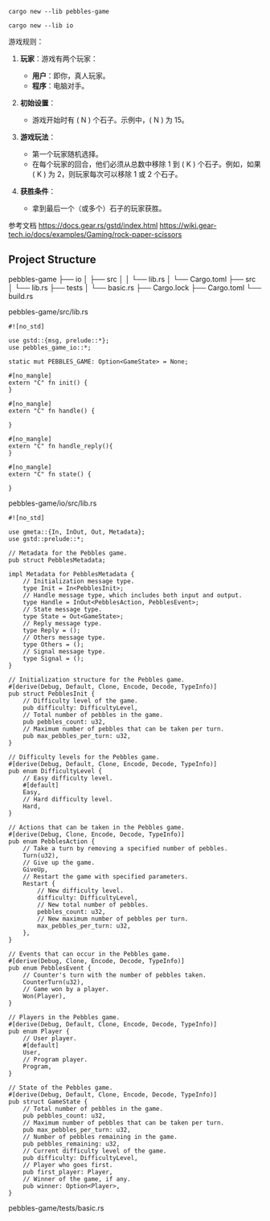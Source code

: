 ```shell
cargo new --lib pebbles-game 

cargo new --lib io
```

游戏规则：

1. **玩家**：游戏有两个玩家：
    - **用户**：即你，真人玩家。
    - **程序**：电脑对手。

2. **初始设置**：
    - 游戏开始时有 \( N \) 个石子。示例中，\( N \) 为 15。

3. **游戏玩法**：
    - 第一个玩家随机选择。
    - 在每个玩家的回合，他们必须从总数中移除 1 到 \( K \) 个石子。例如，如果 \( K \) 为 2，则玩家每次可以移除 1 或 2 个石子。

4. **获胜条件**：
    - 拿到最后一个（或多个）石子的玩家获胜。

参考文档
https://docs.gear.rs/gstd/index.html
https://wiki.gear-tech.io/docs/examples/Gaming/rock-paper-scissors

## Project Structure

pebbles-game
    ├── io
    │   ├── src
    │   │   └── lib.rs
    │   └── Cargo.toml
    ├── src
    │   └── lib.rs
    ├── tests
    │   └── basic.rs
    ├── Cargo.lock
    ├── Cargo.toml
    └── build.rs

pebbles-game/src/lib.rs
```
#![no_std]

use gstd::{msg, prelude::*};
use pebbles_game_io::*;

static mut PEBBLES_GAME: Option<GameState> = None;

#[no_mangle]
extern "C" fn init() {
}

#[no_mangle]
extern "C" fn handle() {

}

#[no_mangle]
extern "C" fn handle_reply(){
}

#[no_mangle]
extern "C" fn state() {

}
```
pebbles-game/io/src/lib.rs
```
#![no_std]

use gmeta::{In, InOut, Out, Metadata};
use gstd::prelude::*;

// Metadata for the Pebbles game.
pub struct PebblesMetadata;

impl Metadata for PebblesMetadata {
    // Initialization message type.
    type Init = In<PebblesInit>;
    // Handle message type, which includes both input and output.
    type Handle = InOut<PebblesAction, PebblesEvent>;
    // State message type.
    type State = Out<GameState>;
    // Reply message type.
    type Reply = ();
    // Others message type.
    type Others = ();
    // Signal message type.
    type Signal = ();
}

// Initialization structure for the Pebbles game.
#[derive(Debug, Default, Clone, Encode, Decode, TypeInfo)]
pub struct PebblesInit {
    // Difficulty level of the game.
    pub difficulty: DifficultyLevel,
    // Total number of pebbles in the game.
    pub pebbles_count: u32,
    // Maximum number of pebbles that can be taken per turn.
    pub max_pebbles_per_turn: u32,
}

// Difficulty levels for the Pebbles game.
#[derive(Debug, Default, Clone, Encode, Decode, TypeInfo)]
pub enum DifficultyLevel {
    // Easy difficulty level.
    #[default]
    Easy,
    // Hard difficulty level.
    Hard,
}

// Actions that can be taken in the Pebbles game.
#[derive(Debug, Clone, Encode, Decode, TypeInfo)]
pub enum PebblesAction {
    // Take a turn by removing a specified number of pebbles.
    Turn(u32),
    // Give up the game.
    GiveUp,
    // Restart the game with specified parameters.
    Restart {
        // New difficulty level.
        difficulty: DifficultyLevel,
        // New total number of pebbles.
        pebbles_count: u32,
        // New maximum number of pebbles per turn.
        max_pebbles_per_turn: u32,
    },
}

// Events that can occur in the Pebbles game.
#[derive(Debug, Clone, Encode, Decode, TypeInfo)]
pub enum PebblesEvent {
    // Counter's turn with the number of pebbles taken.
    CounterTurn(u32),
    // Game won by a player.
    Won(Player),
}

// Players in the Pebbles game.
#[derive(Debug, Default, Clone, Encode, Decode, TypeInfo)]
pub enum Player {
    // User player.
    #[default]
    User,
    // Program player.
    Program,
}

// State of the Pebbles game.
#[derive(Debug, Default, Clone, Encode, Decode, TypeInfo)]
pub struct GameState {
    // Total number of pebbles in the game.
    pub pebbles_count: u32,
    // Maximum number of pebbles that can be taken per turn.
    pub max_pebbles_per_turn: u32,
    // Number of pebbles remaining in the game.
    pub pebbles_remaining: u32,
    // Current difficulty level of the game.
    pub difficulty: DifficultyLevel,
    // Player who goes first.
    pub first_player: Player,
    // Winner of the game, if any.
    pub winner: Option<Player>,
}
```

pebbles-game/tests/basic.rs
```cookie

```